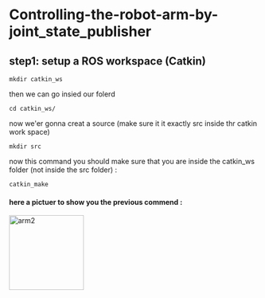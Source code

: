 # Controlling-the-robot-arm-by-joint_state_publisher

## step1: setup a ROS workspace (Catkin)
```
mkdir catkin_ws
```

then we can go insied our folerd 
```
cd catkin_ws/
```

now we'er gonna creat a source (make sure it it exactly src inside thr catkin work space)
```
mkdir src
```

now this command you should make sure that you are inside the catkin_ws folder (not inside the src folder) :
```
catkin_make
```
#### here a pictuer to show you the previous commend :
<img width="150" alt="arm2" src="https://github.com/user-attachments/assets/35d8d5dd-8103-41b2-9acc-6a7b5b0227e5">

